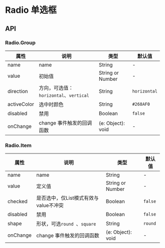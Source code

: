 
# Radio 单选框

<code src="./demos/index.tsx"></code>

## API

### Radio.Group

属性 | 说明 | 类型 | 默认值
----|-----|------|------
| name    |   name  | String |   -  |
| value |   初始值   | String or Number  | -  |
| direction | 方向，可选值：`horizontal`、`vertical`   | String  | `horizontal`  |
| activeColor    |   选中时颜色  | String  | `#268AF0` |
| disabled      |  禁用  | Boolean |  `false`  |
| onChange    | change 事件触发的回调函数 | (e: Object): void |   -  |

### Radio.Item

属性 | 说明 | 类型 | 默认值
----|-----|------|------
| name    |   name  | String |   -  |
| value |   定义值   | String or Number  | -  |
| checked    |   是否选中，仅List模式有效与value不冲突  | Boolean  | `false` |
| disabled      |  禁用  | Boolean |  `false`  |
| shape      |  形状，可选`round `、`square` | String |  `round`  |
| onChange    | change 事件触发的回调函数 | (e: Object): void |   -  |
